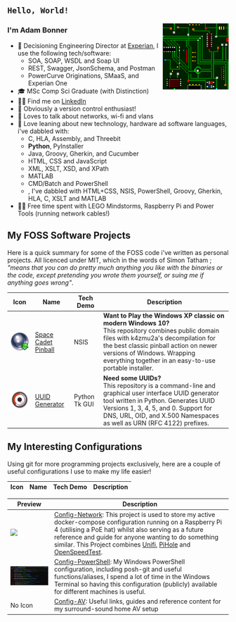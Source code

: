 ## ```Hello, World!```

<img align="right" src=".images/circuit.gif" />

### I'm Adam Bonner

- 👔 Decisioning Engineering Director at [Experian](https://www.experian.co.uk/business/customer-journey/acquisition), I use the following tech/software:
  - SOA, SOAP, WSDL and Soap UI
  - REST, Swagger, JsonSchema, and Postman
  - PowerCurve Originations, SMaaS, and Experian One
- 🎓 MSc Comp Sci Graduate (with Distinction)
- 👨‍💼 Find me on [LinkedIn](https://www.linkedin.com/in/adambonneruk/)
- 💾 Obviously a version control enthusiast!
- 📡 Loves to talk about networks, wi-fi and vlans
- 🐍 Love leaning about new technology, hardware ad software languages, i've dabbled with:
  - C, HLA, Assembly, and Threebit
  - __Python__, PyInstaller
  - Java, Groovy, Gherkin, and Cucumber
  - HTML, CSS and JavaScript
  - XML, XSLT, XSD, and XPath
  - MATLAB
  - CMD/Batch and PowerShell
  - , I've dabbled with HTML+CSS, NSIS, PowerShell, Groovy, Gherkin, HLA, C, XSLT and MATLAB
- 👷🏼 Free time spent with LEGO Mindstorms, Raspberry Pi and Power Tools (running network cables!)

## My FOSS Software Projects
Here is a quick summary for some of the FOSS code i've written as personal projects. All licenced under MIT, which in the words of Simon Tatham ; _"means that you can do pretty much anything you like with the binaries or the code, except pretending you wrote them yourself, or suing me if anything goes wrong"_.

| Icon | Name | Tech Demo | Description |
| :----: | ---- | --------- | ----------- |
| <img src=".images/pinball.png" width=128px> | [Space Cadet Pinball](https://github.com/adambonneruk/space-cadet-pinball) | NSIS | **Want to Play the Windows XP classic on modern Windows 10?**<br> This repository combines public domain files with k4zmu2a's decompilation for the best classic pinball action on newer versions of Windows. Wrapping everything together in an easy-to-use portable installer. |
| <img src=".images/unique.png" width=128px> | [UUID Generator](https://github.com/adambonneruk/space-cadet-pinball) | Python Tk GUI | **Need some UUIDs?**<br> This repository is a command-line and graphical user interface UUID generator tool written in Python. Generates UUID Versions 1, 3, 4, 5, and 0. Support for DNS, URL, OID, and X.500 Namespaces as well as URN (RFC 4122) prefixes. |


<!--| <img src="https://raw.githubusercontent.com/adambonneruk/watch/master/.screenshot/icon.png" width=128px> | [Watch](https://github.com/adambonneruk/watch) | Python | **Need to watch a directory, without refreshing?** "Watch" is a small python utility to watch a given directory, printing out all the contents and refreshing automatically, used in one or two demos to show Git DB changes. |
| <img src="https://raw.githubusercontent.com/adambonneruk/uuid-generator/master/unique/icon/256.png" width=128px> | [Unique](https://github.com/adambonneruk/uuid-generator) | Python / GUI / UUID |**Need some UUIDs?** "Unique": UUID generator tool. unique.py will generate UUIDs (using a CLI) in a variety of flavours whilst unique_gui.py wraps this up in a pretty GUI. This project in available as native python source, a windows executable and docker image. |
| <img src="https://raw.githubusercontent.com/adambonneruk/awake/master/icon/256.png" width=128px> | [Awake](https://github.com/adambonneruk/awake) | Multi Threading Python | **Need to stop your Windows PC from locking/sleeping?** "Awake: Stay Awake, Don't Sleep!" is a small Python utility designed to keep a machine/workstation from going idle. Leveraging the awesome PyAutoGUI library to impersonate a human being and programmatically control the keyboard, this utility presses the scroll lock key ~2 times a second. |
| <img src="https://raw.githubusercontent.com/adambonneruk/transpose-dsv/master/icon/design/256.png" width=128px> | [Transpose](https://github.com/adambonneruk/transpose-dsv) | CSV / Python | **Need to switch (transpose) the Columns and Rows in a CSV file?** Transpose is a CLI-based transposing of delimiter-separated values (including .csv/comma-separated values). |
| <img src="https://raw.githubusercontent.com/adambonneruk/nope/master/.screenshot/icon.png" width=128px> | [Nope](https://github.com/adambonneruk/nope) | Linux / Docker / Dive | **Need to give people a simple "Russian doll" view of Docker images?** Nope is a Dockerfile project designed to teach (and serve as my own reference for) building, running and hosting Dockerfile images on Github and Docker Hub). Leveraging the publicly-maintained httpd image and inserting some .html code. |
| <img src="https://raw.githubusercontent.com/adambonneruk/phone-num-split/documentation/icon/256.png" width=128px> | [Phone-Num-Split](https://github.com/adambonneruk/phone-num-split) | Python / RegEx | **Need to split a UK Telephone Number into Area Code and Local Number?** phone-num-split lets you do that at the command line, using regex patterns and some cleaning logic to turn most valid (albiet non-standard format) numbers into the usual groupings |
-->

## My Interesting Configurations
Using git for more programming projects exclusively, here are a couple of useful configurations I use to make my life easier!

| Icon | Name | Tech Demo | Description |
| ---- | ---- | --------- | ----------- |




| Preview | Description |
| ------- | ----------- |
| <img src="https://raw.githubusercontent.com/adambonneruk/config-network/master/.screenshots/htop-temp.png" width=128px> | [Config-Network](https://github.com/adambonneruk/config-network): This project is used to store my active docker-compose configuration running on a Raspberry Pi 4 (utilising a PoE hat) whilst also serving as a future reference and guide for anyone wanting to do something similar. This Project combines [Unifi](https://github.com/jacobalberty/unifi-docker), [PiHole](https://hub.docker.com/u/pihole/) and [OpenSpeedTest](https://hub.docker.com/u/openspeedtest#!).
| <img src="https://raw.githubusercontent.com/adambonneruk/config-powershell/master/.screenshot/preview.png" width=256px> | [Config-PowerShell](https://github.com/adambonneruk/config-powershell): My Windows PowerShell configuration, including posh-git and useful functions/aliases, I spend a lot of time in the Windows Terminal so having this configuration (publicly) available for different machines is useful. |
|No Icon|[Config-AV](https://github.com/adambonneruk/config-av/): Useful links, guides and reference content for my surround-sound home AV setup|